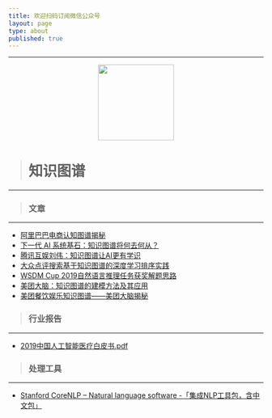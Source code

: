 ```yaml
---
title: 欢迎扫码订阅微信公众号
layout: page
type: about
published: true
---
```



---

<div align="center"><img width="150" height="150" src="https://www.bobinsun.cn/assets/images/WeChat-logo.jpg"/></div>


> # 知识图谱

---

> ### 文章

---

* [阿里巴巴电商认知图谱揭秘](https://www.secrss.com/articles/9743)
* [下一代 AI 系统基石：知识图谱将何去何从？](https://www.infoq.cn/article/DCf3GUp_alTIMuyxYWl3)
* [腾讯互娱刘伟：知识图谱让AI更有学识](https://mp.weixin.qq.com/s?__biz=MjM5MDE0Mjc4MA==&mid=2651009590&idx=4&sn=e684d70e85b17d4bbb3e48f990014a0d&chksm=bdbeca658ac943737373d9a697bd0296c29b8c20b21638b3b58063c36d846bf4e66635efc79c&scene=27#wechat_redirect)
* [大众点评搜索基于知识图谱的深度学习排序实践](https://tech.meituan.com/2019/01/17/dianping-search-deeplearning.html)
* [WSDM Cup 2019自然语言推理任务获奖解题思路](https://tech.meituan.com/2019/02/21/wsdm-cup-meituan-nlp-practice.html)
* [美团大脑：知识图谱的建模方法及其应用](https://tech.meituan.com/2018/11/01/meituan-ai-nlp.html)
* [美团餐饮娱乐知识图谱——美团大脑揭秘](https://tech.meituan.com/2018/11/22/meituan-brain-nlp-01.html)


> ### 行业报告

---

* [2019中国人工智能医疗白皮书.pdf](https://www.bobinsun.cn/assets/pdf/2019%E4%B8%AD%E5%9B%BD%E4%BA%BA%E5%B7%A5%E6%99%BA%E8%83%BD%E5%8C%BB%E7%96%97%E7%99%BD%E7%9A%AE%E4%B9%A6.pdf)


> ### 处理工具

---

* [Stanford CoreNLP – Natural language software -「集成NLP工具包，含中文包」](https://stanfordnlp.github.io/CoreNLP/#about)

